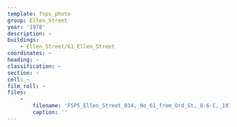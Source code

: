 ```yaml
---
template: fsps_photo
group: Ellen_Street
year: '1978'
description: ~
buildings:
    - Ellen_Street/61_Ellen_Street
coordinates: ~
heading: ~
classification: ~
section: ~
cell: ~
film_roll: ~
files:
    -
        filename: 'FSPS_Ellen_Street_034,_No_61_from_Ord_St,_8-6-C,_1978.png'
        caption: ''
---
```


